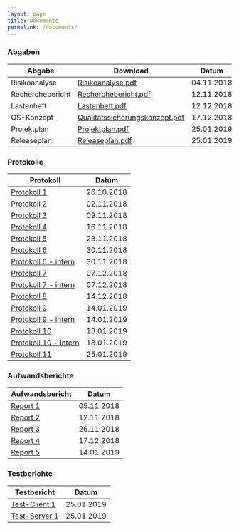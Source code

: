 ```yaml
---
layout: page
title: Dokumente
permalink: /documents/
---
```


### Abgaben

| Abgabe           | Download                                                         | Datum      |
|------------------|------------------------------------------------------------------|------------|
| Risikoanalyse    | [Risikoanalyse.pdf](Risikoanalyse.pdf)                           | 04.11.2018 |
| Recherchebericht | [Recherchebericht.pdf](Recherchebericht.pdf)                     | 12.11.2018 |
| Lastenheft       | [Lastenheft.pdf](Lastenheft.pdf)                                 | 12.12.2018 |
| QS-Konzept       | [Qualitätssicherungskonzept.pdf](Qualitätssicherungskonzept.pdf) | 17.12.2018 |
| Projektplan      | [Projektplan.pdf](Projektplan.pdf)                               | 25.01.2019 |
| Releaseplan      | [Releaseplan.pdf](Releaseplan.pdf)                               | 25.01.2019 |

### Protokolle

| Protokoll                               | Datum      |
|-----------------------------------------|------------|
| [Protokoll 1](protocol/1/)              | 26.10.2018 |
| [Protokoll 2](protocol/2/)              | 02.11.2018 |
| [Protokoll 3](protocol/3/)              | 09.11.2018 |
| [Protokoll 4](protocol/4/)              | 16.11.2018 |
| [Protokoll 5](protocol/5/)              | 23.11.2018 |
| [Protokoll 6](protocol/6/)              | 30.11.2018 |
| [Protokoll 6 - intern](protocol/6-i/)   | 30.11.2018 |
| [Protokoll 7](protocol/7/)              | 07.12.2018 |
| [Protokoll 7 - intern](protocol/7-i/)   | 07.12.2018 |
| [Protokoll 8](protocol/8/)              | 14.12.2018 |
| [Protokoll 9](protocol/9/)              | 14.01.2019 |
| [Protokoll 9 - intern](protocol/9-i/)   | 14.01.2019 |
| [Protokoll 10](protocol/10/)            | 18.01.2019 |
| [Protokoll 10 - intern](protocol/10-i/) | 18.01.2019 |
| [Protokoll 11](protocol/11/)            | 25.01.2019 |

### Aufwandsberichte

| Aufwandsbericht       | Datum      |
|-----------------------|------------|
| [Report 1](report/1/) | 05.11.2018 |
| [Report 2](report/2/) | 12.11.2018 |
| [Report 3](report/3/) | 26.11.2018 |
| [Report 4](report/4/) | 17.12.2018 |
| [Report 5](report/5/) | 14.01.2019 |

### Testberichte

| Testbericht                     | Datum      |
|---------------------------------|------------|
| [Test-Client 1](test-client/1/) | 25.01.2019 |
| [Test-Server 1](test-server/1/) | 25.01.2019 |